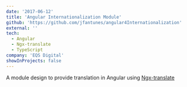 ```yaml
---
date: '2017-06-12'
title: 'Angular Internationalization Module'
github: 'https://github.com/jfantunes/angular4Internationalization'
external: ''
tech:
  - Angular
  - Ngx-translate
  - TypeScript
company: 'EQS Digital'
showInProjects: false
---
```


A module design to provide translation in Angular using [Ngx-translate](https://github.com/ngx-translate/core)
